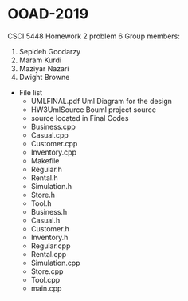 # OOAD-2019
 CSCI 5448 Homework 2 problem 6
 Group members:
1. Sepideh Goodarzy
2. Maram Kurdi
3. Maziyar Nazari
4. Dwight Browne

 * File list
   - UMLFINAL.pdf   Uml Diagram for the design
   - HW3UmlSource   Bouml project source
   * source located in Final Codes
    - Business.cpp    
    - Casual.cpp      
    - Customer.cpp    
    - Inventory.cpp   
    - Makefile        
    - Regular.h      
    - Rental.h       
    - Simulation.h    
    - Store.h         
    - Tool.h
    - Business.h      
    - Casual.h        
    - Customer.h      
    - Inventory.h    
    - Regular.cpp     
    - Rental.cpp      
    - Simulation.cpp  
    - Store.cpp       
    - Tool.cpp        
    - main.cpp
